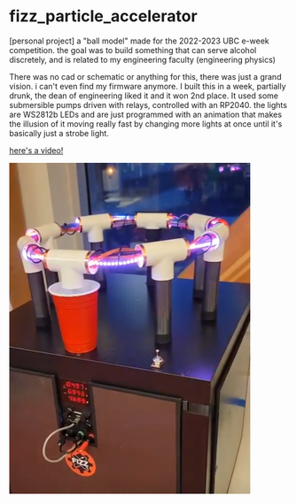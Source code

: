 # fizz_particle_accelerator
[personal project] a "ball model" made for the 2022-2023 UBC e-week competition. the goal was to build something that can serve alcohol discretely, and is related to my engineering faculty (engineering physics)

There was no cad or schematic or anything for this, there was just a grand vision. i can't even find my firmware anymore. I built this in a week, partially drunk, the dean of engineering liked it and it won 2nd place. It used some submersible pumps driven with relays, controlled with an RP2040. the lights are WS2812b LEDs and are just programmed with an animation that makes the illusion of it moving really fast by changing more lights at once until it's basically just a strobe light. 

[here's a video!](https://youtu.be/WJqjtxKX_-M)  

![image](image.png)
